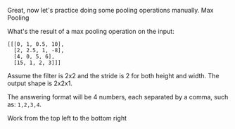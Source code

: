 Great, now let's practice doing some pooling operations manually.
Max Pooling

What's the result of a max pooling operation on the input:
 ```
[[[0, 1, 0.5, 10],
   [2, 2.5, 1, -8],
   [4, 0, 5, 6],
   [15, 1, 2, 3]]]
 ```
Assume the filter is 2x2 and the stride is 2 for both height and width. The output shape is 2x2x1.

The answering format will be 4 numbers, each separated by a comma, such as: `1,2,3,4`.

Work from the top left to the bottom right

